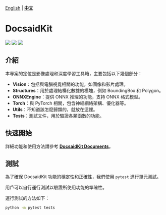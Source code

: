 [English](./README.md) | **[中文](./README_tw.md)**

# DocsaidKit

<p align="left">
    <a href="./LICENSE"><img src="https://img.shields.io/badge/license-Apache%202-dfd.svg"></a>
    <a href="https://github.com/DocsaidLab/DocsaidKit/releases"><img src="https://img.shields.io/github/v/release/DocsaidLab/DocsaidKit?color=ffa"></a>
    <a href=""><img src="https://img.shields.io/badge/python-3.8+-aff.svg"></a>
</p>

## 介紹

本專案的定位是影像處理和深度學習工具箱，主要包括以下幾個部分：

- **Vision**：包括與電腦視覺相關的功能，如圖像和影片處理。
- **Structures**：用於處理結構化數據的模塊，例如 BoundingBox 和 Polygon。
- **ONNXEngine**：提供 ONNX 推理的功能，支持 ONNX 格式模型。
- **Torch**：與 PyTorch 相關，包含神經網絡架構、優化器等。
- **Utils**：不知道該怎麼歸類的，就放在這裡。
- **Tests**：測試文件，用於驗證各類函數的功能。

## 快速開始

詳細功能和使用方法請參考 [**DocsaidKit Documents**](https://docsaid.org/docs/docsaidkit/intro/)。

## 測試

為了確保 DocsaidKit 功能的穩定性和正確性，我們使用 `pytest` 進行單元測試。

用戶可以自行運行測試以驗證所使用功能的準確性。

運行測試的方法如下：

```bash
python -m pytest tests
```
